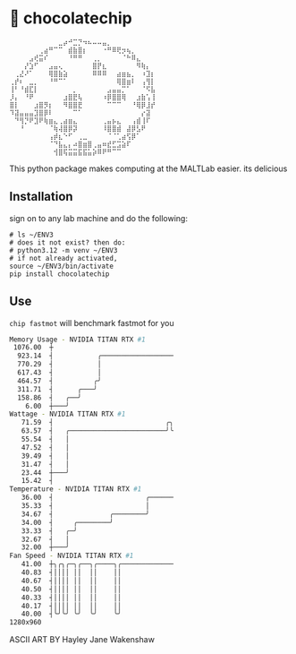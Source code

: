 # 🍪 chocolatechip

```
⠀⠀⠀⠀⠀⠀⠀⠀⠀⠀⣀⡴⠚⣉⡙⠲⠦⠤⠤⣤⡀⠀⠀⠀⠀⠀⠀⠀⠀⠀
⠀⠀⠀⠀⠀⠀⢀⣴⠛⠉⠉⠀⣾⣷⣿⡆⠀⠀⠀⠐⠛⠿⢟⡲⢦⡀⠀⠀⠀⠀
⠀⠀⠀⠀⣠⢞⣭⠎⠀⠀⠀⠀⠘⠛⠛⠀⠀⢀⡀⠀⠀⠀⠀⠈⠓⠿⣄⠀⠀⠀
⠀⠀⠀⡜⣱⠋⠀⠀⣠⣤⢄⠀⠀⠀⠀⠀⠀⣿⡟⣆⠀⠀⠀⠀⠀⠀⠻⢷⡄⠀
⠀⢀⣜⠜⠁⠀⠀⠀⢿⣿⣷⣵⠀⠀⠀⠀⠀⠿⠿⠿⠀⠀⣴⣶⣦⡀⠀⠰⣹⡆
⢀⡞⠆⠀⣀⡀⠀⠀⠘⠛⠉⠁⠀⠀⠀⠀⠀⠀⠀⠀⠀⠀⢿⣿⣶⠇⠀⢠⢻⡇
⢸⠃⠘⣾⣏⡇⠀⠀⠀⠀⠀⠀⠀⡀⠀⠀⠀⠀⠀⠀⣠⣤⣤⡉⠁⠀⠀⠈⠫⣧
⡸⡄⠀⠘⠟⠀⠀⠀⠀⠀⠀⣰⣿⣟⢧⠀⠀⠀⠀⠰⡿⣿⣿⢿⠀⠀⣰⣷⢡⢸
⣿⡇⠀⠀⠀⣰⣿⡻⡆⠀⠀⠻⣿⣿⣟⠀⠀⠀⠀⠀⠉⠉⠉⠀⠀⠘⢿⡿⣸⡞
⠹⣽⣤⣤⣤⣹⣿⡿⠇⠀⠀⠀⠀⠉⠁⠀⠀⠀⠀⠀⠀⠀⠀⠀⠀⠀⠀⡔⣽⠀
⠀⠙⢻⡙⠟⣹⠟⢷⣶⣄⢀⣴⣶⣄⠀⠀⠀⠀⠀⢀⣤⡦⣄⠀⠀⢠⣾⢸⠏⠀
⠀⠀⠘⠀⠀⠀⠀⠀⠈⢷⢼⣿⡿⡽⠀⠀⠀⠀⠀⠸⣿⣿⣾⠀⣼⡿⣣⠟⠀⠀
⠀⠀⠀⠀⠀⠀⠀⠀⢠⡾⣆⠑⠋⠀⢀⣀⠀⠀⠀⠀⠈⠈⢁⣴⢫⡿⠁⠀⠀⠀
⠀⠀⠀⠀⠀⠀⠀⠀⠈⠙⣧⣄⡄⠴⣿⣶⣿⢀⣤⠶⣞⣋⣩⣵⠏⠀⠀⠀⠀⠀
⠀⠀⠀⠀⠀⠀⠀⠀⠀⢺⣿⢯⣭⣭⣯⣯⣥⡵⠿⠟⠛⠉⠉⠀⠀⠀⠀⠀⠀⠀
```

This python package makes computing at the MALTLab easier. its delicious

## Installation

sign on to any lab machine and do the following:

```
# ls ~/ENV3
# does it not exist? then do:
# python3.12 -m venv ~/ENV3
# if not already activated,
source ~/ENV3/bin/activate
pip install chocolatechip
```

## Use

`chip fastmot` will benchmark fastmot for you

```bash
Memory Usage - NVIDIA TITAN RTX #1
 1076.00  ┼
  923.14  ┤           ╭──────────────────
  770.29  ┤           │
  617.43  ┤           │
  464.57  ┤          ╭╯
  311.71  ┤      ╭───╯
  158.86  ┤   ╭──╯
    6.00  ┼───╯
Wattage - NVIDIA TITAN RTX #1
   71.59  ┤                            ╭╮
   63.57  ┤   ╭────────────────────────╯╰
   55.54  ┤   │
   47.52  ┤   │
   39.49  ┤   │
   31.47  ┤   │
   23.44  ┼───╯
   15.42  ┤
Temperature - NVIDIA TITAN RTX #1
   36.00  ┤                       ╭──────
   35.33  ┤                       │
   34.67  ┤              ╭────────╯
   34.00  ┤     ╭────────╯
   33.33  ┤   ╭─╯
   32.67  ┤   │
   32.00  ┼───╯
Fan Speed - NVIDIA TITAN RTX #1
   41.00  ┼╮╭╮╭─╮╭──╮╭────╮╭─────────────
   40.83  ┤││││ ││  ││    ││
   40.67  ┤││││ ││  ││    ││
   40.50  ┤││││ ││  ││    ││
   40.33  ┤││││ ││  ││    ││
   40.17  ┤││││ ││  ││    ││
   40.00  ┤╰╯╰╯ ╰╯  ╰╯    ╰╯
1280x960
```

ASCII ART BY Hayley Jane Wakenshaw
